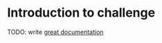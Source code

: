 # Introduction to challenge

TODO: write [great documentation](http://jacobian.org/writing/what-to-write/)
